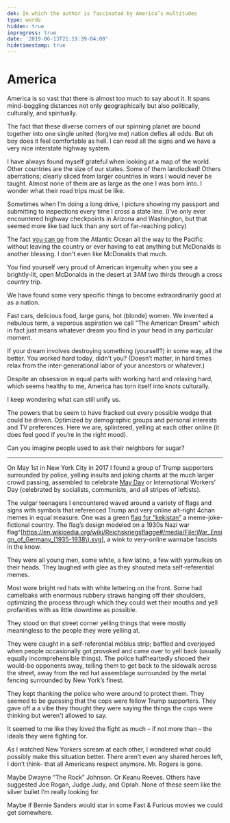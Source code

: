 ```yaml
---
dek: In which the author is fascinated by America’s multitudes
type: words
hidden: true
inprogress: true
date: '2019-06-13T21:19:39-04:00'
hidetimestamp: true
---
```


# America

America is so vast that there is almost too much to say about it. It spans mind-boggling distances not only geographically but also politically, culturally, and spiritually. 

The fact that these diverse corners of our spinning planet are bound together into one single united (forgive me) nation defies all odds. But oh boy does it feel comfortable as hell. I can read all the signs and we have a very nice interstate highway system.

I have always found myself grateful when looking at a map of the world. Other countries are the size of our states. Some of them landlocked! Others aberrations; clearly sliced from larger countries in wars I would never be taught. Almost none of them are as large as the one I was born into. I wonder what their road trips must be like. 

Sometimes when I’m doing a long drive, I picture showing my passport and submitting to inspections every time I cross a state line. (I’ve only ever encountered highway checkpoints in Arizona and Washington, but that seemed more like bad luck than any sort of far-reaching policy) 

The fact [you can go](https://en.wikipedia.org/wiki/Interstate_80) from the Atlantic Ocean all the way to the Pacific without leaving the country or ever having to eat anything but McDonalds is another blessing. I don't even like McDonalds that much. 

You find yourself very proud of American ingenuity when you see a brightly-lit, open McDonalds in the desert at 3AM two thirds through a cross country trip. 

We have found some very specific things to become extraordinarily good at as a nation.

Fast cars, delicious food, large guns, hot (blonde) women. We invented a nebulous term, a vaporous aspiration we call "The American Dream" which in fact just means whatever dream you find in your head in any particular moment. 

If your dream involves destroying something (yourself?) in some way, all the better. You worked hard today, didn't you? (Doesn’t matter, in hard times relax from the inter-generational labor of your ancestors or whatever.)

Despite an obsession in equal parts with working hard and relaxing hard, which seems healthy to me, America has torn itself into knots culturally. 

I keep wondering what can still unify us. 

The powers that be seem to have fracked out every possible wedge that could be driven. Optimized by demographic groups and personal interests and TV preferences. Here we are, splintered, yelling at each other online (it does feel good if you’re in the right mood).

Can you imagine people used to ask their neighbors for sugar?

---

On May 1st in New York City in 2017 I found a group of Trump supporters surrounded by police, yelling insults and joking chants at the much larger crowd passing, assembled to celebrate [May Day](https://en.wikipedia.org/wiki/International_Workers%27_Day) or International Workers’ Day (celebrated by socialists, communists, and all stripes of leftists). 

The vulgar teenagers I encountered waved around a variety of flags and signs with symbols that referenced Trump and very online alt-right 4chan memes in equal measure. One was a green [flag for “kekistan”](https://www.bustle.com/p/what-is-the-kekistan-flag-heres-whats-behind-that-obscure-alt-lite-banner-2367689) a meme-joke-fictional country. The flag’s design modeled on a 1930s Nazi war flag^[<https://en.wikipedia.org/wiki/Reichskriegsflagge#/media/File:War_Ensign_of_Germany_(1935-1938\).svg>], a wink to very-online wannabe fascists in the know. 

They were all young men, some white, a few latino, a few with yarmulkes on their heads. They laughed with glee as they shouted meta self-referential memes. 

Most wore bright red hats with white lettering on the front. Some had camelbaks with enormous rubbery straws hanging off their shoulders, optimizing the process through which they could wet their mouths and yell profanities with as little downtime as possible.

They stood on that street corner yelling things that were mostly meaningless to the people they were yelling at. 

They were caught in a self-referential möbius strip; baffled and overjoyed when people occasionally got provoked and came over to yell back (usually equally incomprehensible things). The police halfheartedly shooed their would-be opponents away, telling them to get back to the sidewalk across the street, away from the red hat assemblage surrounded by the metal fencing surrounded by New York’s finest.

They kept thanking the police who were around to protect them. They seemed to be guessing that the cops were fellow Trump supporters. They gave off a a vibe they thought they were saying the things the cops were thinking but weren't allowed to say. 

It seemed to me like they loved the fight as much – if not more than – the ideals they were fighting for. 

As I watched New Yorkers scream at each other, I wondered what could possibly make this situation better. There aren’t even any shared heroes left, I don’t think- that all Americans respect anymore. Mr. Rogers is gone. 

Maybe Dwayne “The Rock” Johnson. Or Keanu Reeves. Others have suggested Joe Rogan, Judge Judy, and Oprah. None of these seem like the silver bullet I’m really looking for. 

Maybe if Bernie Sanders would star in some Fast & Furious movies we could get somewhere. 

